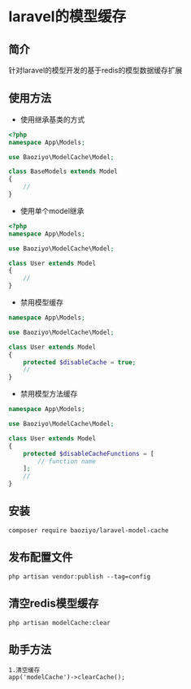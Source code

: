 # laravel的模型缓存

## 简介
针对laravel的模型开发的基于redis的模型数据缓存扩展

## 使用方法
* 使用继承基类的方式
```php
<?php
namespace App\Models;

use Baoziyo\ModelCache\Model;

class BaseModels extends Model
{
    //
}
```

* 使用单个model继承
```php
<?php
namespace App\Models;

use Baoziyo\ModelCache\Model;

class User extends Model
{
    //
}
```

* 禁用模型缓存
```php
namespace App\Models;

use Baoziyo\ModelCache\Model;

class User extends Model
{
    protected $disableCache = true;
    //
}
```

* 禁用模型方法缓存
```php
namespace App\Models;

use Baoziyo\ModelCache\Model;

class User extends Model
{
    protected $disableCacheFunctions = [
        // function name
    ];
    //
}
```

## 安装
```shell script
composer require baoziyo/laravel-model-cache
```

## 发布配置文件
```shell script
php artisan vendor:publish --tag=config
```

## 清空redis模型缓存
```shell script
php artisan modelCache:clear
```

## 助手方法
```
1.清空缓存
app('modelCache')->clearCache();
```

